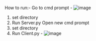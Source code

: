 How to run:-
Go to cmd prompt - ![image](https://user-images.githubusercontent.com/71885805/209117630-f7d83539-57db-435c-8dc2-96ac3f42866e.png)
1) set directory
2) Run Server.py
Open new cmd prompt
1) set directory
2) Run Client.py - ![image](https://user-images.githubusercontent.com/71885805/209117761-2c14530d-34f3-4d31-8ca2-52f508078ea1.png)
